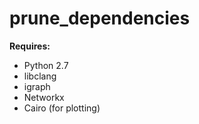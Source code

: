 # prune_dependencies
__Requires:__
* Python 2.7
* libclang
* igraph
* Networkx
* Cairo (for plotting)
